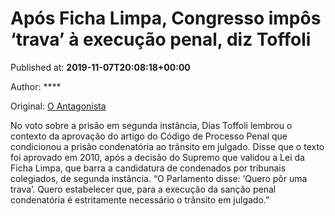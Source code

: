 
# Após Ficha Limpa, Congresso impôs ‘trava’ à execução penal, diz Toffoli

Published at: **2019-11-07T20:08:18+00:00**

Author: ****

Original: [O Antagonista](https://www.oantagonista.com/brasil/apos-ficha-limpa-congresso-impos-trava-a-execucao-penal-diz-toffoli/)

No voto sobre a prisão em segunda instância, Dias Toffoli lembrou o contexto da aprovação do artigo do Código de Processo Penal que condicionou a prisão condenatória ao trânsito em julgado.
Disse que o texto foi aprovado em 2010, após a decisão do Supremo que validou a Lei da Ficha Limpa, que barra a candidatura de condenados por tribunais colegiados, de segunda instância.
“O Parlamento disse: ‘Quero pôr uma trava’. Quero estabelecer que, para a execução da sanção penal condenatória é estritamente necessário o trânsito em julgado.”
